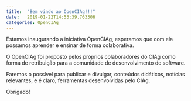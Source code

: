 ```yaml
---
title:  "Bem vindo ao OpenCIAg!!!"
date:   2019-01-22T14:53:39.763306
categories: OpenCIAg
---
```

Estamos inaugurando a iniciativa OpenCIAg, esperamos que com ela possamos aprender e ensinar de forma colaborativa.

O OpenCIAg foi proposto pelos próprios colaboradores do CIAg como forma de retribuição para a comunidade de desenvolvimento de software.

Faremos o possível para publicar e divulgar, conteúdos didáticos, notícias relevantes, e é claro, ferramentas desenvolvidas pelo CIAg.

Obrigado!